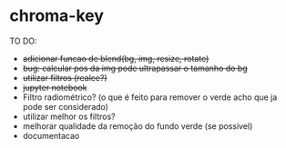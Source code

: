 # chroma-key

TO DO:
- ~~adicionar funcao de blend(bg, img, resize, rotate)~~
- ~~bug: calcular pos da img pode ultrapassar o tamanho do bg~~
- ~~utilizar filtros (realce?)~~
- ~~jupyter notebook~~
- Filtro radiométrico? (o que é feito para remover o verde acho que ja pode ser considerado)
- utilizar melhor os filtros?
- melhorar qualidade da remoção do fundo verde (se possível)
- documentacao

